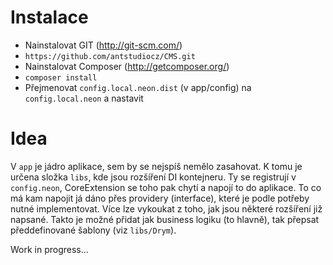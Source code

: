 Instalace
=========
- Nainstalovat GIT (http://git-scm.com/)
- `https://github.com/antstudiocz/CMS.git`
- Nainstalovat Composer (http://getcomposer.org/)
- `composer install`
- Přejmenovat `config.local.neon.dist` (v app/config) na `config.local.neon` a nastavit

Idea
====
V `app` je jádro aplikace, sem by se nejspíš nemělo zasahovat.
K tomu je určena složka `libs`, kde jsou rozšíření DI kontejneru.
Ty se registrují v `config.neon`, CoreExtension se toho pak chytí a napojí to do aplikace.
To co má kam napojit já dáno přes providery (interface), které je podle potřeby nutné implementovat.
Více lze vykoukat z toho, jak jsou některé rozšíření již napsané.
Takto je možné přidat jak business logiku (to hlavně), tak přepsat předdefinované šablony (viz `libs/Drym`).

Work in progress...